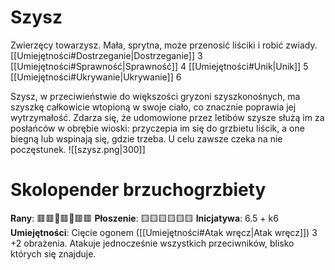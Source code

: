 # Szysz
Zwierzęcy towarzysz. Mała, sprytna, może przenosić liściki i robić zwiady. 
[[Umiejętności#Dostrzeganie|Dostrzeganie]] 3
[[Umiejętności#Sprawność|Sprawność]] 4
[[Umiejętności#Unik|Unik]] 5
[[Umiejętności#Ukrywanie|Ukrywanie]] 6

Szysz, w przeciwieństwie do większości gryzoni szyszkonośnych, ma szyszkę całkowicie wtopioną
w swoje ciało, co znacznie poprawia jej wytrzymałość. Zdarza się, że udomowione przez letibów
szysze służą im za posłańców w obrębie wioski: przyczepia im się do grzbietu liścik, a one biegną
lub wspinają się, gdzie trzeba. U celu zawsze czeka na nie poczęstunek.
![[szysz.png|300]]
# Skolopender brzuchogrzbiety
**Rany**: 🟥🟥🛑🟥🛑🟥🟥
**Płoszenie**: 🟨🟨🟨🟨🟨🟨
**Inicjatywa**: 6.5 + k6
**Umiejętności**:
Cięcie ogonem ([[Umiejętności#Atak wręcz|Atak wręcz]]) 3
+2 obrażenia. Atakuje jednocześnie wszystkich przeciwników, blisko których się znajduje.